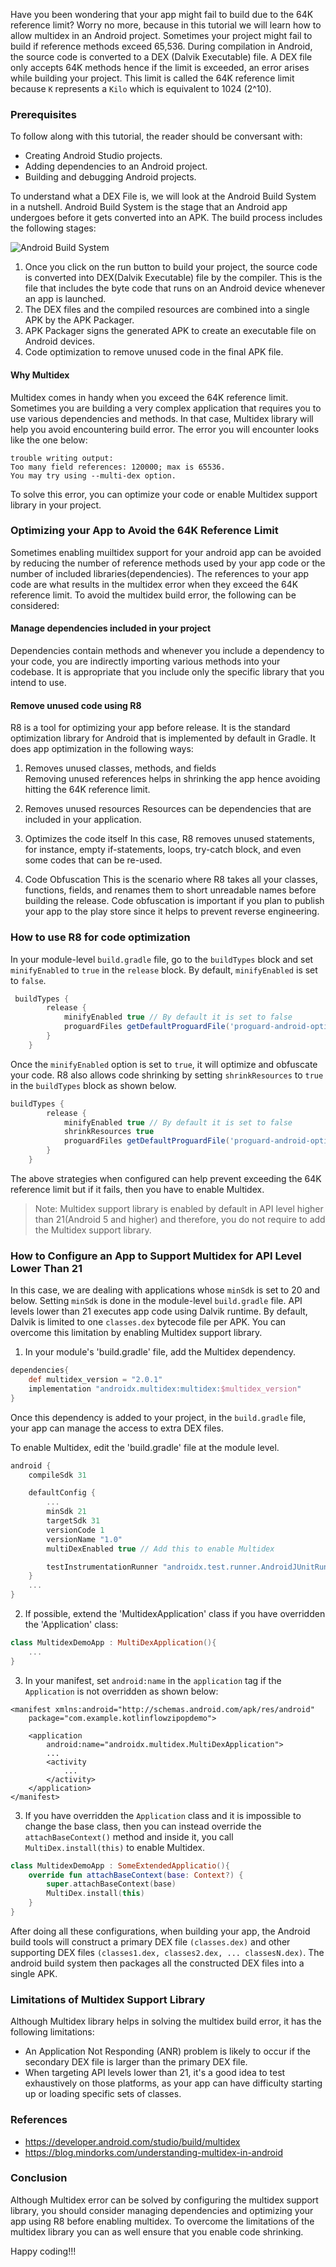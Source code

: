 Have you been wondering that your app might fail to build due to the 64K reference limit? Worry no more, because in this tutorial we will learn how to allow multidex in an Android project. Sometimes your project might fail to build if reference methods exceed 65,536. During compilation in Android, the source code is converted to a DEX (Dalvik Executable) file. A DEX file only accepts 64K methods hence if the limit is exceeded, an error arises while building your project. This limit is called the 64K reference limit because `K` represents a `Kilo` which is equivalent to 1024 (2^10).

### Prerequisites
To follow along with this tutorial, the reader should be conversant with:
- Creating Android Studio projects.
- Adding dependencies to an Android project. 
- Building and debugging Android projects.  

To understand what a DEX File is, we will look at the Android Build System in a nutshell. Android Build System is the stage that an Android app undergoes before it gets converted into an APK. The build process includes the following stages:

![Android Build System](/engineering-education/understanding-multidex-in-android/android-build-system.png)

1. Once you click on the run button to build your project, the source code is converted into DEX(Dalvik Executable) file by the compiler. This is the file that includes the byte code that runs on an Android device whenever an app is launched.
2. The DEX files and the compiled resources are combined into a single APK by the APK Packager.
3. APK Packager signs the generated APK to create an executable file on Android devices.
4. Code optimization to remove unused code in the final APK file.

#### Why Multidex
Multidex comes in handy when you exceed the 64K reference limit. Sometimes you are building a very complex application that requires you to use various dependencies and methods. In that case, Multidex library will help you avoid encountering build error.
The error you will encounter looks like the one below:

```build
trouble writing output:
Too many field references: 120000; max is 65536.
You may try using --multi-dex option.
```
To solve this error, you can optimize your code or enable Multidex support library in your project.

### Optimizing your App to Avoid the 64K Reference Limit
Sometimes enabling muiltidex support for your android app can be avoided by reducing the number of reference methods used by your app code or the number of included libraries(dependencies). The references to your app code are what results in the multidex error when they exceed the 64K reference limit. To avoid the multidex build error, the following can be considered:

#### Manage dependencies included in your project
Dependencies contain methods and whenever you include a dependency to your code, you are indirectly importing various methods into your codebase. It is appropriate that you include only the specific library that you intend to use.

#### Remove unused code using R8
R8 is a tool for optimizing your app before release. It is the standard optimization library for Android that is implemented by default in Gradle. It does app optimization in the following ways:

1. Removes unused classes, methods, and fields  
Removing unused references helps in shrinking the app hence avoiding hitting the 64K reference limit.

2. Removes unused resources
Resources can be dependencies that are included in your application.

3. Optimizes the code itself
In this case, R8 removes unused statements, for instance, empty if-statements, loops, try-catch block, and even some codes that can be re-used.

4. Code Obfuscation
This is the scenario where R8 takes all your classes, functions, fields, and renames them to short unreadable names before building the release. Code obfuscation is important if you plan to publish your app to the play store since it helps to prevent reverse engineering.

### How to use R8 for code optimization
In your module-level `build.gradle` file, go to the `buildTypes` block and set `minifyEnabled` to `true` in the `release` block. By default, `minifyEnabled` is set to `false`.

```gradle
 buildTypes {
        release {
            minifyEnabled true // By default it is set to false
            proguardFiles getDefaultProguardFile('proguard-android-optimize.txt'), 'proguard-rules.pro'
        }
    }
```
Once the `minifyEnabled` option is set to `true`, it will optimize and obfuscate your code. R8 also allows code shrinking by setting `shrinkResources` to `true` in the `buildTypes` block as shown below.

```gradle
buildTypes {
        release {
            minifyEnabled true // By default it is set to false
            shrinkResources true
            proguardFiles getDefaultProguardFile('proguard-android-optimize.txt'), 'proguard-rules.pro'
        }
    }
```
The above strategies when configured can help prevent exceeding the 64K reference limit but if it fails, then you have to enable Multidex. 

> Note: Multidex support library is enabled by default in API level higher than 21(Android 5 and higher) and therefore, you do not require to add the Multidex support library.

### How to Configure an App to Support Multidex for API Level Lower Than 21

In this case, we are dealing with applications whose `minSdk` is set to 20 and below. Setting `minSdk` is done in the module-level `build.gradle` file. API levels lower than 21 executes app code using Dalvik runtime. By default, Dalvik is limited to one `classes.dex` bytecode file per APK. You can overcome this limitation by enabling Multidex support library.

1. In your module's 'build.gradle' file, add the Multidex dependency. 

```gradle
dependencies{
    def multidex_version = "2.0.1"
    implementation "androidx.multidex:multidex:$multidex_version"
}
```
Once this dependency is added to your project, in the `build.gradle` file, your app can manage the access to extra DEX files.

To enable Multidex, edit the 'build.gradle' file at the module level. 
```gradle
android {
    compileSdk 31

    defaultConfig {
        ...
        minSdk 21
        targetSdk 31
        versionCode 1
        versionName "1.0"
        multiDexEnabled true // Add this to enable Multidex

        testInstrumentationRunner "androidx.test.runner.AndroidJUnitRunner"
    }
    ...
}
```
2. If possible, extend the 'MultidexApplication' class if you have overridden the 'Application' class: 

```kotlin
class MultidexDemoApp : MultiDexApplication(){
    ...
}
```
3. In your manifest, set `android:name` in the `application` tag if the `Application` is not overridden as shown below:
```manifest
<manifest xmlns:android="http://schemas.android.com/apk/res/android"
    package="com.example.kotlinflowzipopdemo">

    <application
        android:name="androidx.multidex.MultiDexApplication">
        ...
        <activity
            ...
        </activity>
    </application>
</manifest>
```
3. If you have overridden the `Application` class and it is impossible to change the base class, then you can instead override the `attachBaseContext()` method and inside it, you call `MultiDex.install(this)` to enable Multidex. 

```kotlin
class MultidexDemoApp : SomeExtendedApplicatio(){
    override fun attachBaseContext(base: Context?) {
        super.attachBaseContext(base)
        MultiDex.install(this)
    }
}
```
After doing all these configurations, when building your app, the Android build tools will construct a primary DEX file `(classes.dex)` and other supporting DEX files `(classes1.dex, classes2.dex, ... classesN.dex)`. The android build system then packages all the constructed DEX files into a single APK.

### Limitations of Multidex Support Library
Although Multidex library helps in solving the multidex build error, it has the following limitations:

- An Application Not Responding (ANR) problem is likely to occur if the secondary DEX file is larger than the primary DEX file. 
- When targeting API levels lower than 21, it's a good idea to test exhaustively on those platforms, as your app can have difficulty starting up or loading specific sets of classes. 

### References
- https://developer.android.com/studio/build/multidex
- https://blog.mindorks.com/understanding-multidex-in-android

### Conclusion
Although Multidex error can be solved by configuring the multidex support library, you should consider managing dependencies and optimizing your app using R8 before enabling multidex. To overcome the limitations of the multidex library you can as well ensure that you enable code shrinking. 

Happy coding!!!
